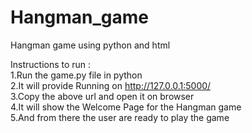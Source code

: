 # Hangman_game
Hangman game using python and html

Instructions to run :<br />
1.Run the game.py file in python <br />
2.It will provide Running on http://127.0.0.1:5000/ <br />
3.Copy the above url and open it on browser <br />
4.It will show the Welcome Page for the Hangman game <br />
5.And from there the user are ready to play the game <br />

